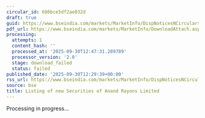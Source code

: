 ```yaml
---
circular_id: 686bce5df2ae032d
draft: true
guid: https://www.bseindia.com/markets/MarketInfo/DispNoticesNCirculars.aspx?Noticeid={131514D1-967F-4CD1-BE5F-EF00D071436D}&noticeno=20250930-34&dt=09/30/2025&icount=34&totcount=55&flag=0
pdf_url: https://www.bseindia.com/markets/MarketInfo/DownloadAttach.aspx?id=20250930-34&attachedId=
processing:
  attempts: 1
  content_hash: ''
  processed_at: '2025-09-30T12:47:31.289789'
  processor_version: '2.0'
  stage: download_failed
  status: failed
published_date: '2025-09-30T12:29:39+00:00'
rss_url: https://www.bseindia.com/markets/MarketInfo/DispNoticesNCirculars.aspx?Noticeid={131514D1-967F-4CD1-BE5F-EF00D071436D}&noticeno=20250930-34&dt=09/30/2025&icount=34&totcount=55&flag=0
source: bse
title: Listing of new Securities of Anand Rayons Limited
---
```


Processing in progress...